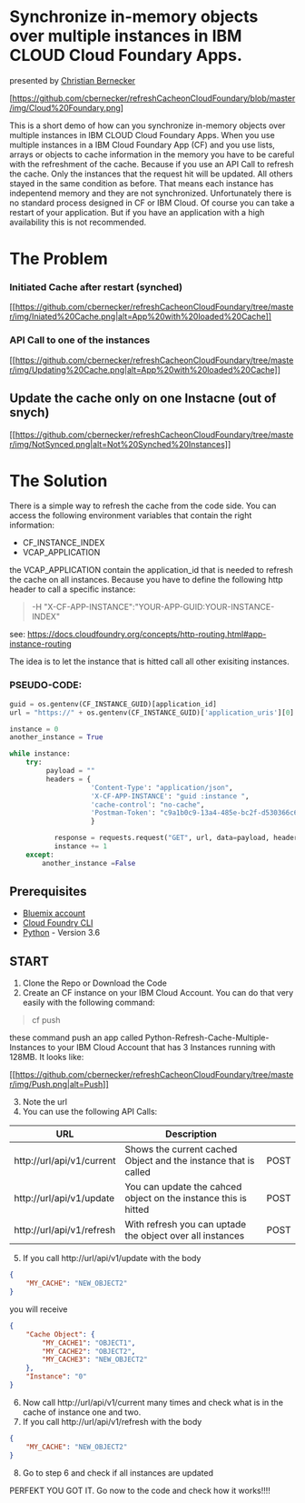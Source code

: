 # Synchronize in-memory objects over multiple instances in IBM CLOUD Cloud Foundary Apps.

 presented by [Christian Bernecker](https://www.linkedin.com/in/bernecker-christian-ba5ab4170/)

[https://github.com/cbernecker/refreshCacheonCloudFoundary/blob/master/img/Cloud%20Foundary.png]

This is a short demo of how can you synchronize in-memory objects over multiple instances in IBM CLOUD Cloud Foundary Apps. When you use multiple instances in a IBM Cloud Foundary App (CF) and you use lists, arrays or objects to cache information in the memory you have to be careful with the refreshment of the cache. Because if you use an API Call to refresh the cache. Only the instances that the request hit will be updated. All others stayed in the same condition as before. That means each instance has indepentend memory and they are not synchronized. Unfortunately there is no standard process designed in CF or IBM Cloud. Of course you can take a restart of your application. But if you have an application with a high availability this is not recommended.

# The Problem

### Initiated Cache after restart (synched)
[[https://github.com/cbernecker/refreshCacheonCloudFoundary/tree/master/img/Iniated%20Cache.png|alt=App%20with%20loaded%20Cache]]

### API Call to one of the instances 
[[https://github.com/cbernecker/refreshCacheonCloudFoundary/tree/master/img/Updating%20Cache.png|alt=App%20with%20loaded%20Cache]]

## Update the cache only on one Instacne (out of snych)
[[https://github.com/cbernecker/refreshCacheonCloudFoundary/tree/master/img/NotSynced.png|alt=Not%20Synched%20Instances]]


# The Solution

There is a simple way to refresh the cache from the code side. You can access the following environment variables that contain the right information:

* CF_INSTANCE_INDEX
* VCAP_APPLICATION

the VCAP_APPLICATION contain the application_id that is needed to refresh the cache on all instances. Because you have to define the following http header to call a specific instance:

> -H "X-CF-APP-INSTANCE":"YOUR-APP-GUID:YOUR-INSTANCE-INDEX"

see: https://docs.cloudfoundry.org/concepts/http-routing.html#app-instance-routing

The idea is to let the instance that is hitted call all other exisiting instances. 

### PSEUDO-CODE:

```Python
guid = os.gentenv(CF_INSTANCE_GUID)[application_id]
url = "https://" + os.gentenv(CF_INSTANCE_GUID)['application_uris'][0] + "/api/v1/refresh"

instance = 0
another_instance = True

while instance:
    try:
         payload = ""
         headers = {
                    'Content-Type': "application/json",
                    'X-CF-APP-INSTANCE': "guid :instance ",
                    'cache-control': "no-cache",
                    'Postman-Token': "c9a1b0c9-13a4-485e-bc2f-d530366c64dd"
                    }

           response = requests.request("GET", url, data=payload, headers=headers)
           instance += 1
    except:
        another_instance =False
```

## Prerequisites

* [Bluemix account](https://console.ng.bluemix.net/registration/)
* [Cloud Foundry CLI](https://github.com/cloudfoundry/cli#downloads)
* [Python](https://www.python.org/downloads/) - Version 3.6

## START

1. Clone the Repo or Download the Code
2. Create an CF instance on your IBM Cloud Account. You can do that very easily with the following command: 

> cf push 

these command push an app called Python-Refresh-Cache-Multiple-Instances to your IBM Cloud Account that has 3 Instances running with 128MB. It looks like:

[[https://github.com/cbernecker/refreshCacheonCloudFoundary/tree/master/img/Push.png|alt=Push]]

3. Note the url
4. You can use the following API Calls:

|URL                         | Description                                                      |      |
|----------------------------|------------------------------------------------------------------|------|
| http://url/api/v1/current  | Shows the current cached Object and the instance that is called  | POST |
| http://url/api/v1/update   | You can update the cahced object on the instance this is hitted  | POST |
| http://url/api/v1/refresh  | With refresh you can uptade the object over all instances        | POST |

5. If you call http://url/api/v1/update with the body 

```JSON 
{
    "MY_CACHE": "NEW_OBJECT2"
}
```

you will receive
```JSON 
{
    "Cache Object": {
        "MY_CACHE1": "OBJECT1",
        "MY_CACHE2": "OBJECT2",
        "MY_CACHE3": "NEW_OBJECT2"
    },
    "Instance": "0"
}
```

6. Now call http://url/api/v1/current many times and check what is in the cache of instance one and two.
7. If you call http://url/api/v1/refresh with the body 

```JSON 
{
    "MY_CACHE": "NEW_OBJECT2"
}
```
8. Go to step 6 and check if all instances are updated 


PERFEKT YOU GOT IT. Go now to the code and check how it works!!!!



